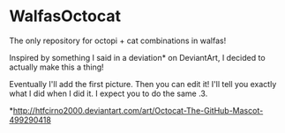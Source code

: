 WalfasOctocat
=============

The only repository for octopi + cat combinations in walfas!

Inspired by something I said in a deviation* on DeviantArt, I decided to actually make this a thing!

Eventually I'll add the first picture. Then you can edit it! I'll tell you exactly what I did when I did it. I expect you to do the same .3.


*http://htfcirno2000.deviantart.com/art/Octocat-The-GitHub-Mascot-499290418
